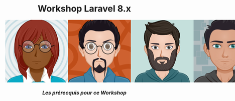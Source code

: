 <div align="center">
    <h1 class="blue">Workshop Laravel 8.x</h1>
    <div style="display:flex; flex-direction:row; align-items:center;"> 
        <img src="./assets/IMG/aleks.png">
        <img src="./assets/IMG/robin.png" width="200" height="200">
        <img src="./assets/IMG/Jurgen.png">
        <img src="./assets/IMG/Robby.jpg" width="200" height="200">
    </div>
</div>

<div align="center">
    <h3><strong><em>Les prérecquis pour ce Workshop</em></strong></h3> 
</div>